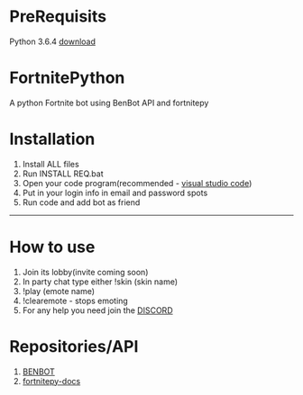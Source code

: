 # PreRequisits
Python 3.6.4 [download](https://www.python.org/ftp/python/3.6.4/python-3.6.4.exe)
# FortnitePython
A python Fortnite bot using BenBot API and fortnitepy
# Installation
1. Install ALL files
2. Run INSTALL REQ.bat
3. Open your code program(recommended - [visual studio code](https://code.visualstudio.com/))
4. Put in your login info in email and password spots
5. Run code and add bot as friend
------------------------------------------------------------
# How to use
1. Join its lobby(invite coming soon)
2. In party chat type either !skin (skin name)
3. !play (emote name)
4. !clearemote - stops emoting
5. For any help you need join the [DISCORD](https://discord.gg/XAKZCNV)
# Repositories/API
1. [BENBOT](http://benbotfn.tk:8080/api/docs)
2. [fortnitepy-docs](https://github.com/Terbau/fortnitepy)

